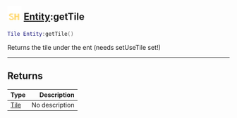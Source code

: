 ## <img src="../../.gitbook/assets/shared.png" width="32" height="32" /> [Entity](../entity/README.md):getTile

```lua
Tile Entity:getTile()
```

Returns the tile under the ent (needs setUseTile set!)<br>

-----------------
## Returns

| Type   | Description |
| ------ | ----------: |
| [Tile](../tile/README.md) | No description |
